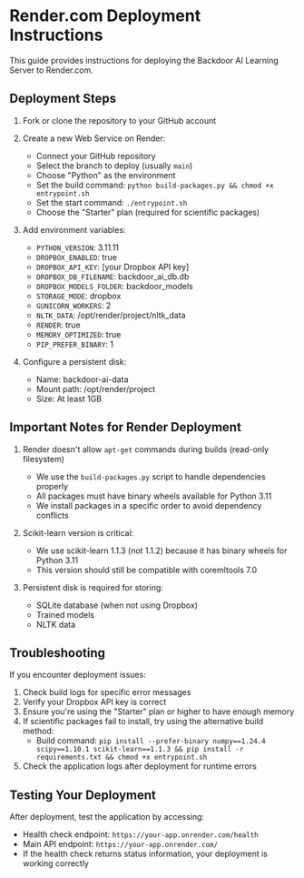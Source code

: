 # Render.com Deployment Instructions

This guide provides instructions for deploying the Backdoor AI Learning Server to Render.com.

## Deployment Steps

1. Fork or clone the repository to your GitHub account

2. Create a new Web Service on Render:
   - Connect your GitHub repository
   - Select the branch to deploy (usually `main`)
   - Choose "Python" as the environment
   - Set the build command: `python build-packages.py && chmod +x entrypoint.sh`
   - Set the start command: `./entrypoint.sh`
   - Choose the "Starter" plan (required for scientific packages)

3. Add environment variables:
   - `PYTHON_VERSION`: 3.11.11
   - `DROPBOX_ENABLED`: true
   - `DROPBOX_API_KEY`: [your Dropbox API key]
   - `DROPBOX_DB_FILENAME`: backdoor_ai_db.db
   - `DROPBOX_MODELS_FOLDER`: backdoor_models
   - `STORAGE_MODE`: dropbox
   - `GUNICORN_WORKERS`: 2
   - `NLTK_DATA`: /opt/render/project/nltk_data
   - `RENDER`: true
   - `MEMORY_OPTIMIZED`: true
   - `PIP_PREFER_BINARY`: 1

4. Configure a persistent disk:
   - Name: backdoor-ai-data
   - Mount path: /opt/render/project
   - Size: At least 1GB

## Important Notes for Render Deployment

1. Render doesn't allow `apt-get` commands during builds (read-only filesystem)
   - We use the `build-packages.py` script to handle dependencies properly
   - All packages must have binary wheels available for Python 3.11
   - We install packages in a specific order to avoid dependency conflicts

2. Scikit-learn version is critical:
   - We use scikit-learn 1.1.3 (not 1.1.2) because it has binary wheels for Python 3.11
   - This version should still be compatible with coremltools 7.0

3. Persistent disk is required for storing:
   - SQLite database (when not using Dropbox)
   - Trained models
   - NLTK data

## Troubleshooting

If you encounter deployment issues:

1. Check build logs for specific error messages
2. Verify your Dropbox API key is correct
3. Ensure you're using the "Starter" plan or higher to have enough memory
4. If scientific packages fail to install, try using the alternative build method:
   - Build command: `pip install --prefer-binary numpy==1.24.4 scipy==1.10.1 scikit-learn==1.1.3 && pip install -r requirements.txt && chmod +x entrypoint.sh`
5. Check the application logs after deployment for runtime errors

## Testing Your Deployment

After deployment, test the application by accessing:
- Health check endpoint: `https://your-app.onrender.com/health`
- Main API endpoint: `https://your-app.onrender.com/`
- If the health check returns status information, your deployment is working correctly
